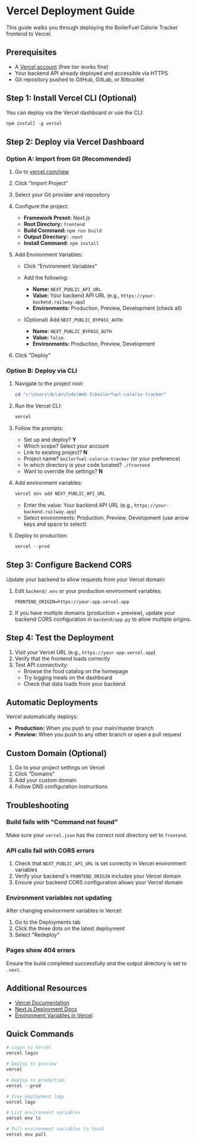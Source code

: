 # Vercel Deployment Guide

This guide walks you through deploying the BoilerFuel Calorie Tracker frontend to Vercel.

## Prerequisites

- A [Vercel account](https://vercel.com/signup) (free tier works fine)
- Your backend API already deployed and accessible via HTTPS
- Git repository pushed to GitHub, GitLab, or Bitbucket

## Step 1: Install Vercel CLI (Optional)

You can deploy via the Vercel dashboard or use the CLI:

```powershell
npm install -g vercel
```

## Step 2: Deploy via Vercel Dashboard

### Option A: Import from Git (Recommended)

1. Go to [vercel.com/new](https://vercel.com/new)
2. Click "Import Project"
3. Select your Git provider and repository
4. Configure the project:
   - **Framework Preset:** Next.js
   - **Root Directory:** `frontend`
   - **Build Command:** `npm run build`
   - **Output Directory:** `.next`
   - **Install Command:** `npm install`

5. Add Environment Variables:
   - Click "Environment Variables"
   - Add the following:
     - **Name:** `NEXT_PUBLIC_API_URL`
     - **Value:** Your backend API URL (e.g., `https://your-backend.railway.app`)
     - **Environments:** Production, Preview, Development (check all)
   
   - (Optional) Add `NEXT_PUBLIC_BYPASS_AUTH`:
     - **Name:** `NEXT_PUBLIC_BYPASS_AUTH`
     - **Value:** `false`
     - **Environments:** Production, Preview, Development

6. Click "Deploy"

### Option B: Deploy via CLI

1. Navigate to the project root:
   ```powershell
   cd "c:\Users\dolan\Code\Web 5\boilerfuel-calorie-tracker"
   ```

2. Run the Vercel CLI:
   ```powershell
   vercel
   ```

3. Follow the prompts:
   - Set up and deploy? **Y**
   - Which scope? Select your account
   - Link to existing project? **N**
   - Project name? `boilerfuel-calorie-tracker` (or your preference)
   - In which directory is your code located? `./frontend`
   - Want to override the settings? **N**

4. Add environment variables:
   ```powershell
   vercel env add NEXT_PUBLIC_API_URL
   ```
   - Enter the value: Your backend API URL (e.g., `https://your-backend.railway.app`)
   - Select environments: Production, Preview, Development (use arrow keys and space to select)

5. Deploy to production:
   ```powershell
   vercel --prod
   ```

## Step 3: Configure Backend CORS

Update your backend to allow requests from your Vercel domain:

1. Edit `backend/.env` or your production environment variables:
   ```
   FRONTEND_ORIGIN=https://your-app.vercel.app
   ```

2. If you have multiple domains (production + preview), update your backend CORS configuration in `backend/app.py` to allow multiple origins.

## Step 4: Test the Deployment

1. Visit your Vercel URL (e.g., `https://your-app.vercel.app`)
2. Verify that the frontend loads correctly
3. Test API connectivity:
   - Browse the food catalog on the homepage
   - Try logging meals on the dashboard
   - Check that data loads from your backend

## Automatic Deployments

Vercel automatically deploys:
- **Production:** When you push to your main/master branch
- **Preview:** When you push to any other branch or open a pull request

## Custom Domain (Optional)

1. Go to your project settings on Vercel
2. Click "Domains"
3. Add your custom domain
4. Follow DNS configuration instructions

## Troubleshooting

### Build fails with "Command not found"

Make sure your `vercel.json` has the correct root directory set to `frontend`.

### API calls fail with CORS errors

1. Check that `NEXT_PUBLIC_API_URL` is set correctly in Vercel environment variables
2. Verify your backend's `FRONTEND_ORIGIN` includes your Vercel domain
3. Ensure your backend CORS configuration allows your Vercel domain

### Environment variables not updating

After changing environment variables in Vercel:
1. Go to the Deployments tab
2. Click the three dots on the latest deployment
3. Select "Redeploy"

### Pages show 404 errors

Ensure the build completed successfully and the output directory is set to `.next`.

## Additional Resources

- [Vercel Documentation](https://vercel.com/docs)
- [Next.js Deployment Docs](https://nextjs.org/docs/deployment)
- [Environment Variables in Vercel](https://vercel.com/docs/concepts/projects/environment-variables)

## Quick Commands

```powershell
# Login to Vercel
vercel login

# Deploy to preview
vercel

# Deploy to production
vercel --prod

# View deployment logs
vercel logs

# List environment variables
vercel env ls

# Pull environment variables to local
vercel env pull
```
